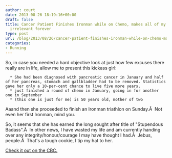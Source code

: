 ```yaml
---
author: court
date: 2013-08-26 18:19:16+00:00
draft: false
title: Cancer Patient Finishes Ironman while on Chemo, makes all of my "exercise achievements"
  irrelevant forever
type: post
url: /blog/2013/08/26/cancer-patient-finishes-ironman-while-on-chemo-makes-all-of-my-exercise-achievements-irrelevant-forever/
categories:
- Running
---
```


So, in case you needed a hard objective look at just how few excuses there really are in life, allow me to present this kickass girl:



	  * She had been diagnosed with pancreatic cancer in January and half of her pancreas, stomach and gallbladder had to be removed. Statistics gave her only a 10-per-cent chance to live five more years.
	  * just finished a round of chemo in January, going in for another one in September
	  * (this one is just for me) is 50 years old, mother of two

Aaand then she proceeded to finish an Ironman triathlon on Sunday.Â  Not even her first Ironman, mind you.

So, it seems that she has earned the long sought after title of "Stupendous Badass".Â  In other news, I have wasted my life and am currently handing over any integrity/honour/courage I may have thought I had.Â  Jebus, people.Â  That's a tough cookie, I tip my hat to her.

[Check it out on the CBC.](http://www.cbc.ca/news/canada/ottawa/story/2013/08/26/ottawa-sindy-hooper-ironman-completes-race-chemotherapy-cancer.html?cmp=rss)
